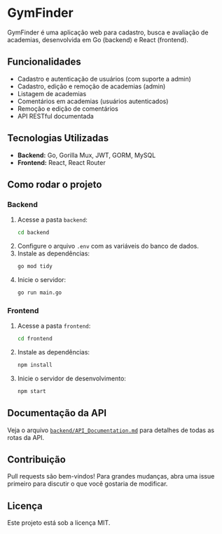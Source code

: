 # GymFinder

GymFinder é uma aplicação web para cadastro, busca e avaliação de academias, desenvolvida em Go (backend) e React (frontend).

## Funcionalidades
- Cadastro e autenticação de usuários (com suporte a admin)
- Cadastro, edição e remoção de academias (admin)
- Listagem de academias
- Comentários em academias (usuários autenticados)
- Remoção e edição de comentários
- API RESTful documentada

## Tecnologias Utilizadas
- **Backend:** Go, Gorilla Mux, JWT, GORM, MySQL
- **Frontend:** React, React Router

## Como rodar o projeto

### Backend
1. Acesse a pasta `backend`:
   ```sh
   cd backend
   ```
2. Configure o arquivo `.env` com as variáveis do banco de dados.
3. Instale as dependências:
   ```sh
   go mod tidy
   ```
4. Inicie o servidor:
   ```sh
   go run main.go
   ```

### Frontend
1. Acesse a pasta `frontend`:
   ```sh
   cd frontend
   ```
2. Instale as dependências:
   ```sh
   npm install
   ```
3. Inicie o servidor de desenvolvimento:
   ```sh
   npm start
   ```

## Documentação da API
Veja o arquivo [`backend/API_Documentation.md`](backend/API_Documentation.md) para detalhes de todas as rotas da API.

## Contribuição
Pull requests são bem-vindos! Para grandes mudanças, abra uma issue primeiro para discutir o que você gostaria de modificar.

## Licença
Este projeto está sob a licença MIT.
